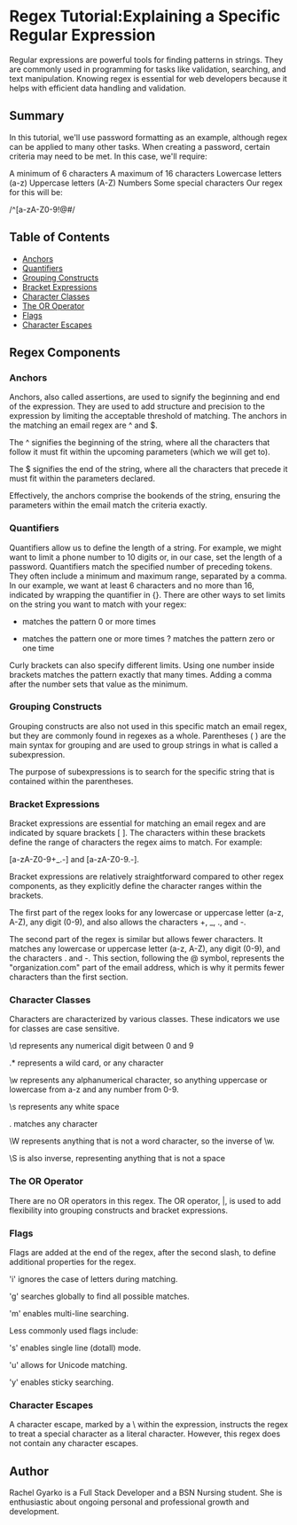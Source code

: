# Regex Tutorial:Explaining a Specific Regular Expression

Regular expressions are powerful tools for finding patterns in strings. They are commonly used in programming for tasks like validation, searching, and text manipulation. Knowing regex is essential for web developers because it helps with efficient data handling and validation.


## Summary
In this tutorial, we'll use password formatting as an example, although regex can be applied to many other tasks. When creating a password, certain criteria may need to be met. In this case, we'll require:

A minimum of 6 characters
A maximum of 16 characters
Lowercase letters (a-z)
Uppercase letters (A-Z)
Numbers
Some special characters
Our regex for this will be:

/^[a-zA-Z0-9!@#$%^&*()_-]{6,16}$/


## Table of Contents

- [Anchors](#anchors)
- [Quantifiers](#quantifiers)
- [Grouping Constructs](#grouping-constructs)
- [Bracket Expressions](#bracket-expressions)
- [Character Classes](#character-classes)
- [The OR Operator](#the-or-operator)
- [Flags](#flags)
- [Character Escapes](#character-escapes)

## Regex Components

### Anchors
Anchors, also called assertions, are used to signify the beginning and end of the expression. They are used to add structure and precision to the expression by limiting the acceptable threshold of matching.
The anchors in the matching an email regex are ^ and $.

The ^ signifies the beginning of the string, where all the characters that follow it must fit within the upcoming parameters (which we will get to).

The $ signifies the end of the string, where all the characters that precede it must fit within the parameters declared.

Effectively, the anchors comprise the bookends of the string, ensuring the parameters within the email match the criteria exactly.

### Quantifiers

Quantifiers allow us to define the length of a string. For example, we might want to limit a phone number to 10 digits or, in our case, set the length of a password. Quantifiers match the specified number of preceding tokens. They often include a minimum and maximum range, separated by a comma. In our example, we want at least 6 characters and no more than 16, indicated by wrapping the quantifier in {}. There are other ways to set limits on the string you want to match with your regex:

* matches the pattern 0 or more times
+ matches the pattern one or more times
? matches the pattern zero or one time

Curly brackets can also specify different limits. Using one number inside brackets matches the pattern exactly that many times. Adding a comma after the number sets that value as the minimum.

### Grouping Constructs
Grouping constructs are also not used in this specific match an email regex, but they are commonly found in regexes as a whole. Parentheses ( ) are the main syntax for grouping and are used to group strings in what is called a subexpression.

The purpose of subexpressions is to search for the specific string that is contained within the parentheses.



### Bracket Expressions
Bracket expressions are essential for matching an email regex and are indicated by square brackets [ ]. The characters within these brackets define the range of characters the regex aims to match. For example:

[a-zA-Z0-9+_.-] and [a-zA-Z0-9.-].

Bracket expressions are relatively straightforward compared to other regex components, as they explicitly define the character ranges within the brackets.

The first part of the regex looks for any lowercase or uppercase letter (a-z, A-Z), any digit (0-9), and also allows the characters +, _, ., and -.

The second part of the regex is similar but allows fewer characters. It matches any lowercase or uppercase letter (a-z, A-Z), any digit (0-9), and the characters . and -. This section, following the @ symbol, represents the "organization.com" part of the email address, which is why it permits fewer characters than the first section.

### Character Classes
Characters are characterized by various classes. These indicators we use for classes are case sensitive.

\d represents any numerical digit between 0 and 9

.* represents a wild card, or any character

\w represents any alphanumerical character, so anything uppercase or lowercase from a-z and any number from 0-9.

\s represents any white space

. matches any character

\W represents anything that is not a word character, so the inverse of \w.

\S is also inverse, representing anything that is not a space


### The OR Operator
There are no OR operators in this regex. The OR operator, |, is used to add flexibility into grouping constructs and bracket expressions.


### Flags
Flags are added at the end of the regex, after the second slash, to define additional properties for the regex.

'i' ignores the case of letters during matching.

'g' searches globally to find all possible matches.

'm' enables multi-line searching.

Less commonly used flags include:

's' enables single line (dotall) mode.

'u' allows for Unicode matching.

'y' enables sticky searching.

### Character Escapes
A character escape, marked by a \ within the expression, instructs the regex to treat a special character as a literal character. However, this regex does not contain any character escapes.

## Author
Rachel Gyarko is a Full Stack Developer and a BSN Nursing student. She is enthusiastic about ongoing personal and professional growth and development.









